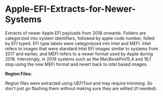 # Apple-EFI-Extracts-for-Newer-Systems
Extracts of newer Apple EFI payloads from 2018 onwards. Folders are categorized into system identifiers, followed by apple code number, folled by EFI typed. EFI type labels were categoriezed into Intel and MEFI. Intel refers to images that were standard Intel EFI images similar to systems from 2017 and earlier, and MEFI refers to a newer format used by Apple during 2018. Interstingly, in 2019 systems such as the MacBookPro15,4 and 16,1 stop using the new MEFI format and revert back to intel based images.

__Region Files:__

Region files were extracted using UEFITool and may require trimming. So don't just go flashing them without making sure they are edited (if needed).
